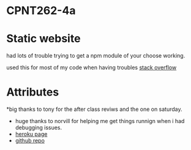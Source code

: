 # CPNT262-4a
# Static website


had lots of trouble trying to get a npm module of your choose working.

used this for most of my code when having troubles [stack overflow](https://stackoverflow.com/)



# Attributes 
*big thanks to tony for the after class reviws and the one on saturday. 
* huge thanks to norvill for helping me get things runnign when i had debugging issues. 
* [heroku page](https://cpnt2624a.herokuapp.com/)
* [github repo](https://github.com/michaelhintz16/CPNT262-4a)
